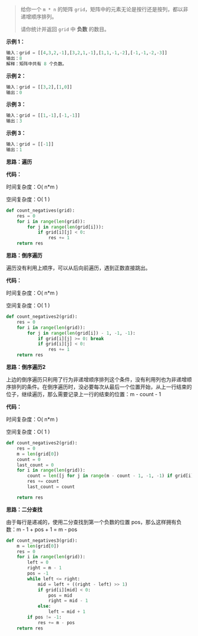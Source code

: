 > 给你一个 `m * n` 的矩阵 `grid`，矩阵中的元素无论是按行还是按列，都以非递增顺序排列。 
>
> 请你统计并返回 `grid` 中 **负数** 的数目。

**示例 1：**

```python
输入：grid = [[4,3,2,-1],[3,2,1,-1],[1,1,-1,-2],[-1,-1,-2,-3]]
输出：8
解释：矩阵中共有 8 个负数。
```

**示例 2：**

```python
输入：grid = [[3,2],[1,0]]
输出：0
```

**示例 3：**

```python
输入：grid = [[1,-1],[-1,-1]]
输出：3
```

**示例 3：**

```python
输入：grid = [[-1]]
输出：1
```



**思路：遍历**

**代码：**

时间复杂度：O( n*m )

空间复杂度：O( 1 )

```python
def count_negatives(grid):
    res = 0
    for i in range(len(grid)):
        for j in range(len(grid[i])):
            if grid[i][j] < 0:
                res += 1
    return res
```



**思路：倒序遍历**

遍历没有利用上顺序，可以从后向前遍历，遇到正数直接跳出。

**代码：**

时间复杂度：O( n*m )

空间复杂度：O( 1 )

```python
def count_negatives2(grid):
    res = 0
    for i in range(len(grid)):
        for j in range(len(grid[i]) - 1, -1, -1):
            if grid[i][j] >= 0: break
            if grid[i][j] < 0:
                res += 1
    return res
```





**思路：倒序遍历2**

上边的倒序遍历只利用了行为非递增顺序排列这个条件，没有利用列也为非递增顺序排列的条件。在倒序遍历时，没必要每次从最后一个位置开始，从上一行结束的位子，继续遍历，那么需要记录上一行的结束的位置：m - count - 1 

**代码：**

时间复杂度：O( n*m )

空间复杂度：O( 1 )

```python
def count_negatives2(grid):
    res = 0
    m = len(grid[0])
    count = 0
    last_count = 0
    for i in range(len(grid)):
        count = len([j for j in range(m - count - 1, -1, -1) if grid[i][j] < 0]) + last_count
        res += count
        last_count = count

    return res
```





**思路：二分查找**

由于每行是递减的，使用二分查找到第一个负数的位置 pos，那么这样拥有负数：m - 1 + pos + 1 = m - pos

```python
def count_negatives3(grid):
    m = len(grid[0])
    res = 0
    for i in range(len(grid)):
        left = 0
        right = m - 1
        pos = -1
        while left <= right:
            mid = left + ((right - left) >> 1)
            if grid[i][mid] < 0:
                pos = mid
                right = mid - 1
            else:
                left = mid + 1
        if pos != -1:
            res += m - pos
    return res
```

